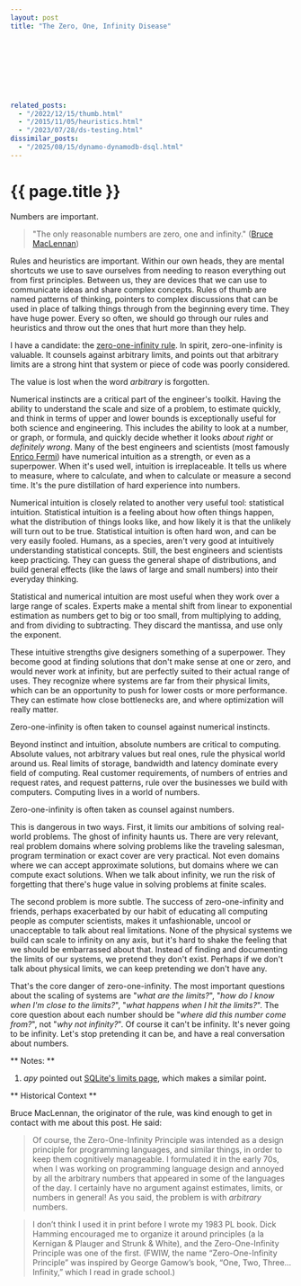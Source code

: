 ```yaml
---
layout: post
title: "The Zero, One, Infinity Disease"









related_posts:
  - "/2022/12/15/thumb.html"
  - "/2015/11/05/heuristics.html"
  - "/2023/07/28/ds-testing.html"
dissimilar_posts:
  - "/2025/08/15/dynamo-dynamodb-dsql.html"
---
```

{{ page.title }}
================

<p class="meta">Numbers are important.</p>

> "The only reasonable numbers are zero, one and infinity." ([Bruce MacLennan](http://www.amazon.com/dp/0195113063/))

Rules and heuristics are important. Within our own heads, they are mental shortcuts we use to save ourselves from needing to reason everything out from first principles. Between us, they are devices that we can use to communicate ideas and share complex concepts. Rules of thumb are named patterns of thinking, pointers to complex discussions that can be used in place of talking things through from the beginning every time. They have huge power. Every so often, we should go through our rules and heuristics and throw out the ones that hurt more than they help.

I have a candidate: the [zero-one-infinity rule](http://en.wikipedia.org/wiki/Zero_one_infinity_rule). In spirit, zero-one-infinity is valuable. It counsels against arbitrary limits, and points out that arbitrary limits are a strong hint that system or piece of code was poorly considered.

The value is lost when the word *arbitrary* is forgotten.

Numerical instincts are a critical part of the engineer's toolkit. Having the ability to understand the scale and size of a problem, to estimate quickly, and think in terms of upper and lower bounds is exceptionally useful for both science and engineering. This includes the ability to look at a number, or graph, or formula, and quickly decide whether it looks *about right* or *definitely wrong*. Many of the best engineers and scientists (most famously [Enrico Fermi](http://en.wikipedia.org/wiki/Fermi_problem)) have numerical intuition as a strength, or even as a superpower. When it's used well, intuition is irreplaceable. It tells us where to measure, where to calculate, and when to calculate or measure a second time. It's the pure distillation of hard experience into numbers.

Numerical intuition is closely related to another very useful tool: statistical intuition. Statistical intuition is a feeling about how often things happen, what the distribution of things looks like, and how likely it is that the unlikely will turn out to be true. Statistical intuition is often hard won, and can be very easily fooled. Humans, as a species, aren't very good at intuitively understanding statistical concepts. Still, the best engineers and scientists keep practicing. They can guess the general shape of distributions, and build general effects (like the laws of large and small numbers) into their everyday thinking. 

Statistical and numerical intuition are most useful when they work over a large range of scales. Experts make a mental shift from linear to exponential estimation as numbers get to big or too small, from multiplying to adding, and from dividing to subtracting. They discard the mantissa, and use only the exponent.

These intuitive strengths give designers something of a superpower. They become good at finding solutions that don't make sense at one or zero, and would never work at infinity, but are perfectly suited to their actual range of uses. They recognize where systems are far from their physical limits, which can be an opportunity to push for lower costs or more performance. They can estimate how close bottlenecks are, and where optimization will really matter.

Zero-one-infinity is often taken to counsel against numerical instincts.

Beyond instinct and intuition, absolute numbers are critical to computing. Absolute values, not arbitrary values but real ones, rule the physical world around us. Real limits of storage, bandwidth and latency dominate every field of computing. Real customer requirements, of numbers of entries and request rates, and request patterns, rule over the businesses we build with computers. Computing lives in a world of numbers. 

Zero-one-infinity is often taken as counsel against numbers.

This is dangerous in two ways. First, it limits our ambitions of solving real-world problems. The ghost of infinity haunts us. There are very relevant, real problem domains where solving problems like the traveling salesman, program termination or exact cover are very practical. Not even domains where we can accept approximate solutions, but domains where we can compute exact solutions. When we talk about infinity, we run the risk of forgetting that there's huge value in solving problems at finite scales.

The second problem is more subtle. The success of zero-one-infinity and friends, perhaps exacerbated by our habit of educating all computing people as computer scientists, makes it unfashionable, uncool or unacceptable to talk about real limitations. None of the physical systems we build can scale to infinity on any axis, but it's hard to shake the feeling that we should be embarrassed about that. Instead of finding and documenting the limits of our systems, we pretend they don't exist. Perhaps if we don't talk about physical limits, we can keep pretending we don't have any.

That's the core danger of zero-one-infinity. The most important questions about the scaling of systems are "*what are the limits?*", "*how do I know when I'm close to the limits?*", "*what happens when I hit the limits?*". The core question about each number should be "*where did this number come from?*", not "*why not infinity?*". Of course it can't be infinity. It's never going to be infinity. Let's stop pretending it can be, and have a real conversation about numbers.

** Notes: **

 1. *apy* pointed out [SQLite's limits page](https://www.sqlite.org/limits.html), which makes a similar point.

** Historical Context **

Bruce MacLennan, the originator of the rule, was kind enough to get in contact with me about this post. He said:

> Of course, the Zero-One-Infinity Principle was intended as a design principle for programming languages, and similar things, in order to keep them cognitively manageable. I formulated it in the early 70s, when I was working on programming language design and annoyed by all the arbitrary numbers that appeared in some of the languages of the day. I certainly have no argument against estimates, limits, or numbers in general! As you said, the problem is with *arbitrary* numbers.

> I don’t think I used it in print before I wrote my 1983 PL book. Dick Hamming encouraged me to organize it around principles (a la Kernigan & Plauger and  Strunk & White), and the Zero-One-Infinity Principle was one of the first. (FWIW, the name “Zero-One-Infinity Principle” was inspired by George Gamow’s book, “One, Two, Three… Infinity,” which I read in grade school.)
